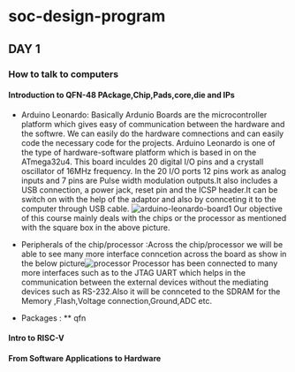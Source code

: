 # soc-design-program
## DAY 1 
### How to talk to computers
#### Introduction to QFN-48 PAckage,Chip,Pads,core,die and IPs
* Arduino Leonardo: Basically Ardunio Boards are the microcontroller platform which gives easy of communication between the hardware and the softwre. We can easily do the hardware comnections and can easily code the necessary code for the projects. Arduino Leonardo is one of the type of hardware-software platform which is based in on the ATmega32u4. This board inculdes 20 digital I/O pins and a crystall oscillator of 16MHz frequency. In the 20 I/O ports 12 pins work as analog inputs and 7 pins are Pulse width modulation outputs.It also includes a USB connection, a power jack, reset pin and the ICSP header.It can be switch on with the help of the adaptor and also by connceting it to the computer through USB cable. ![arduino-leonardo-board1](https://github.com/Akshay-Bhargav/soc-design-program/assets/168112516/14ffae04-199f-42d1-9a83-454208820a4a)
  Our objective of this course mainly deals with the chips or the processor as mentioned with the square box in the above picture.
* Peripherals of the chip/processor :Across the chip/processor we will be able to see many more interface conncetion across the board as show in the below picture![processor](https://github.com/Akshay-Bhargav/soc-design-program/assets/168112516/7d796770-de7a-48b5-9f12-0bb894ed8765)
  Processor has been connected to many more interfaces such as to the JTAG UART which helps in the communication between the external devices without the mediating devices such as RS-232.Also it will be connceted to the SDRAM for the Memory ,Flash,Voltage connection,Ground,ADC etc.

* Packages :
  ** qfn 




 
  
#### Intro to RISC-V

####  From Software Applications to Hardware
